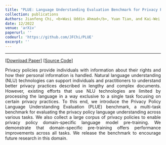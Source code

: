 ```yaml
---
title: "PLUE: Language Understanding Evaluation Benchmark for Privacy Policies in English"
collection: publications
Authors: Jianfeng Chi, <b>Wasi Uddin Ahmad</b>, Yuan Tian, and Kai-Wei Chang.'
date: 12/2022
venue: 'arXiv'
paperurl: ''
codeurl: 'https://github.com/JFChi/PLUE'
excerpt: ''
---
```

---
<a href='' target="_blank">[Download Paper]</a>
<a href='https://github.com/JFChi/PLUE' target="_blank">[Source Code]</a>

<p align="justify">
Privacy policies provide individuals with information about their rights and how their personal information is handled. Natural language understanding 
  (NLU) technologies can support individuals and practitioners to understand better privacy practices described in lengthy and complex documents. However, 
  existing efforts that use NLU technologies are limited by processing the language in a way exclusive to a single task focusing on certain privacy 
  practices. To this end, we introduce the Privacy Policy Language Understanding Evaluation (PLUE) benchmark, a multi-task benchmark for evaluating the 
  privacy policy language understanding across various tasks. We also collect a large corpus of privacy policies to enable privacy policy domain-specific 
  language model pre-training. We demonstrate that domain-specific pre-training offers performance improvements across all tasks. We release the benchmark 
  to encourage future research in this domain.
</p>

